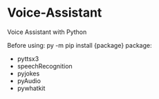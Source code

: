 # Voice-Assistant
Voice Assistant with Python

Before using:
py -m pip install {package}
  package:
  - pyttsx3
  - speechRecognition
  - pyjokes
  - pyAudio
  - pywhatkit
